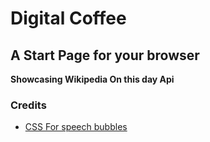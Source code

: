 # Digital Coffee

## **A Start Page for your browser**

**Showcasing Wikipedia On this day Api**

### Credits

- [CSS For speech bubbles](https://codepen.io/JoeHastings/pen/gPrPMo)

